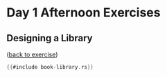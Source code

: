 # Day 1 Afternoon Exercises

## Designing a Library

([back to exercise](book-library.md))

```rust
{{#include book-library.rs}}
```
